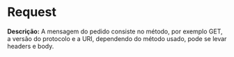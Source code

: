 # Request

**Descrição:** A mensagem do pedido consiste no método, por exemplo GET, a versão do protocolo e a URI, dependendo do método usado, pode se levar headers e body.


